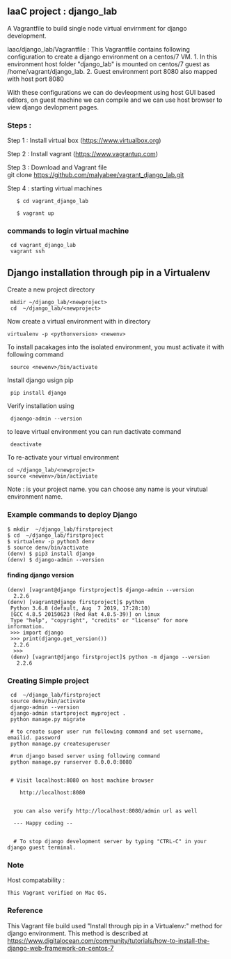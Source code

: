 ## IaaC project : django_lab  
 A Vagrantfile to build single node virtual envirnment for django development.  
 
 Iaac/django_lab/Vagrantfile  : This Vagrantfile contains following configuration to create a dijango environment on a centos/7 VM.
    1. In this environment host folder "django_lab" is mounted on centos/7 guest as /home/vagrant/django_lab.
    2. Guest environment port 8080 also mapped with host port 8080
        
   With these configurations we can do devleopment using host GUI based editors, on guest machine we can compile and 
    we can use host browser to view django devlopment pages. 



### Steps :  
  Step 1 :  Install virtual box (https://www.virtualbox.org)

  Step 2 :  Install vagrant  (https://www.vagrantup.com)

  Step 3 :  Download and  Vagrant file  
       git clone https://github.com/malyabee/vagrant_django_lab.git 

  Step 4  : starting virtual machines 

       $ cd vagrant_django_lab
 
       $ vagrant up



### commands to login virtual machine
     cd vagrant_django_lab
     vagrant ssh 
     

## Django installation through pip in a Virtualenv

Create a new project directory 

     mkdir ~/django_lab/<newproject>
     cd  ~/django_lab/<newproject>

Now create a virtual environment with in <newprojcet> directory
 
    virtualenv -p <pythonversion> <newenv>
    
 
To install pacakages into the isolated environment, you must activate it with following command

     source <newenv>/bin/activate
     
Install django usign pip

     pip install django
     
  
Verify installation using 

     djaongo-admin --version
     
to leave virtual environment  you can run dactivate command
     
     deactivate 
  
  
To re-activate your virtual environment

    cd ~/django_lab/<newproject>
    source <newenv>/bin/activiate
    
Note : <newproject> is your project name. you can choose any name
       <newenv> is your virutual environment name.

### Example commands to deploy Django

    $ mkdir  ~/django_lab/firstproject
    $ cd  ~/django_lab/firstproject
    $ virtualenv -p python3 denv
    $ source denv/bin/activate
    (denv) $ pip3 install django
    (denv) $ django-admin --version
  
     
#### finding django version
    (denv) [vagrant@django firstproject]$ django-admin --version
      2.2.6
    (denv) [vagrant@django firstproject]$ python
     Python 3.6.8 (default, Aug  7 2019, 17:28:10) 
     [GCC 4.8.5 20150623 (Red Hat 4.8.5-39)] on linux
     Type "help", "copyright", "credits" or "license" for more information.
     >>> import django
     >>> print(django.get_version())
      2.2.6
      >>> 
     (denv) [vagrant@django firstproject]$ python -m django --version
       2.2.6
     
### Creating Simple project 

   
     cd  ~/django_lab/firstproject
     source denv/bin/activate
     django-admin --version
     django-admin startproject myproject .
     python manage.py migrate
     
     # to create super user run following command and set username, emailid. password
     python manage.py createsuperuser
     
     #run django based server using following command
     python manage.py runserver 0.0.0.0:8080
     
     
     # Visit localhost:8080 on host machine browser
        
        http://localhost:8080
        
      
      you can also verify http://localhost:8080/admin url as well
      
      --- Happy coding --
      
      
      # To stop django development server by typing "CTRL-C" in your django guest terminal.
         
     
     
     

     
### Note 
 Host compatability :
 
    This Vagrant verified on Mac OS.


### Reference
   This Vagrant file build used "Install through pip in a Virtualenv:" method for django environment. This method is described at https://www.digitalocean.com/community/tutorials/how-to-install-the-django-web-framework-on-centos-7

